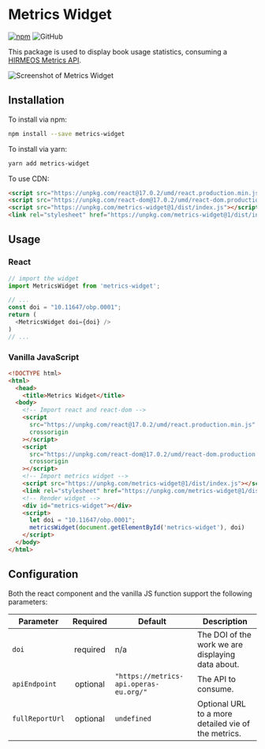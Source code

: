 # Metrics Widget

[![npm](https://img.shields.io/npm/v/metrics-widget.svg)](https://www.npmjs.com/package/metrics-widget)
![GitHub](https://img.shields.io/github/license/OpenBookPublishers/metrics-widget)


This package is used to display book usage statistics, consuming a [HIRMEOS Metrics API](https://github.com/hirmeos/metrics-api).

![Screenshot of Metrics Widget](https://www.openbookpublishers.com/shopimages/metrics-widget.png)

## Installation

To install via npm:

```bash
npm install --save metrics-widget
```

To install via yarn:

```bash
yarn add metrics-widget
```

To use CDN:

```html
<script src="https://unpkg.com/react@17.0.2/umd/react.production.min.js" crossorigin></script>
<script src="https://unpkg.com/react-dom@17.0.2/umd/react-dom.production.min.js" crossorigin></script>
<script src="https://unpkg.com/metrics-widget@1/dist/index.js"></script>
<link rel="stylesheet" href="https://unpkg.com/metrics-widget@1/dist/index.css">
```

## Usage

### React

```javascript
// import the widget
import MetricsWidget from 'metrics-widget';

// ...
const doi = "10.11647/obp.0001";
return (
  <MetricsWidget doi={doi} />
)
// ...
```

### Vanilla JavaScript

```html
<!DOCTYPE html>
<html>
  <head>
    <title>Metrics Widget</title>
  <body>
    <!-- Import react and react-dom -->
    <script
      src="https://unpkg.com/react@17.0.2/umd/react.production.min.js"
      crossorigin
    ></script>
    <script
      src="https://unpkg.com/react-dom@17.0.2/umd/react-dom.production.min.js"
      crossorigin
    ></script>
    <!-- Import metrics widget -->
    <script src="https://unpkg.com/metrics-widget@1/dist/index.js"></script>
    <link rel="stylesheet" href="https://unpkg.com/metrics-widget@1/dist/index.css">
    <!-- Render widget -->
    <div id="metrics-widget"></div>
    <script>
      let doi = "10.11647/obp.0001";
      metricsWidget(document.getElementById('metrics-widget'), doi)
    </script>
  </body>
</html>
```

## Configuration

Both the react component and the vanilla JS function support the following parameters:


| Parameter       | Required | Default                                | Description                                         |
|-----------------|:--------:|----------------------------------------|-----------------------------------------------------|
| `doi`           | required | n/a                                    | The DOI of the work we are displaying data about.   |
| `apiEndpoint`   | optional | `"https://metrics-api.operas-eu.org/"` | The API to consume.                                 |
| `fullReportUrl` | optional | `undefined`                            | Optional URL to a more detailed vie of the metrics. |

